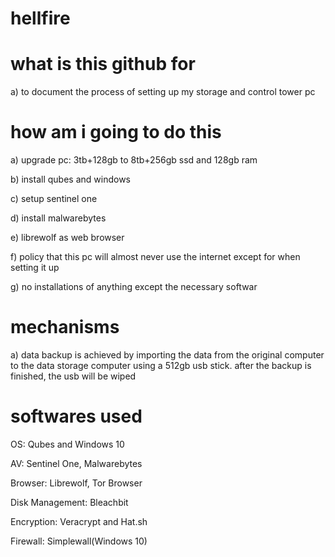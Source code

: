 # hellfire

# what is this github for
a) to document the process of setting up my storage and control tower pc

# how am i going to do this
a) upgrade pc: 3tb+128gb to 8tb+256gb ssd and 128gb ram

b) install qubes and windows

c) setup sentinel one

d) install malwarebytes

e) librewolf as web browser

f) policy that this pc will almost never use the internet except for when setting it up

g) no installations of anything except the necessary softwar

# mechanisms
a) data backup is achieved by importing the data from the original computer to the data storage computer using a 512gb usb stick. after the backup is finished, the usb will be wiped

# softwares used
OS: Qubes and Windows 10

AV: Sentinel One, Malwarebytes

Browser: Librewolf, Tor Browser

Disk Management: Bleachbit

Encryption: Veracrypt and Hat.sh

Firewall: Simplewall(Windows 10)

